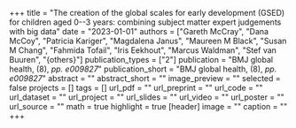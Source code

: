 +++
title = "The creation of the global scales for early development (GSED) for children aged 0--3 years: combining subject matter expert judgements with big data"
date = "2023-01-01"
authors = ["Gareth McCray", "Dana McCoy", "Patricia Kariger", "Magdalena Janus", "Maureen M Black", "Susan M Chang", "Fahmida Tofail", "Iris Eekhout", "Marcus Waldman", "Stef van Buuren", "{others}"]
publication_types = ["2"]
publication = "BMJ global health, (8), _pp. e009827_"
publication_short = "BMJ global health, (8), _pp. e009827_"
abstract = ""
abstract_short = ""
image_preview = ""
selected = false
projects = []
tags = []
url_pdf = ""
url_preprint = ""
url_code = ""
url_dataset = ""
url_project = ""
url_slides = ""
url_video = ""
url_poster = ""
url_source = ""
math = true
highlight = true
[header]
image = ""
caption = ""
+++
